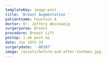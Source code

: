 ```yaml
---
templateKey: image-post
title: 'Breast Augmentation '
patientname: Fountain A
doctor: Dr. Jeffery Weinzweig
surgeryarea: Breast
procedure: Breast Lift
postop: 1 wk post-op
date: Jun 10th 19
surgerydate: '-86387'
image: /assets/before-and-after-tachmes.jpg
---
```


